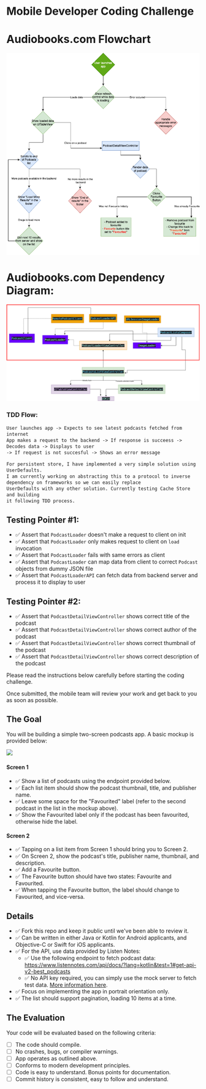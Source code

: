 # Mobile Developer Coding Challenge

# Audiobooks.com Flowchart 
![Alt text](/Images/Flowchart-Audiobooks.png "Audiobooks Flowchart")

# Audiobooks.com Dependency Diagram:

![Alt text](/Images/AudioBooksDependencyDiagram.png "Audiobooks Overview")


### TDD Flow:
```
User launches app -> Expects to see latest podcasts fetched from internet
App makes a request to the backend -> If response is succeess -> Decodes data -> Displays to user
-> If request is not succesful -> Shows an error message
```

```
For persistent store, I have implemented a very simple solution using UserDefaults. 
I am currently working on abstracting this to a protocol to inverse dependency on frameworks so we can easily replace
UserDefaults with any other solution. Currently testing Cache Store and building 
it following TDD process.
```

## Testing Pointer #1:
- ✅ Assert that `PodcastLoader` doesn't make a request to client on init
- ✅ Assert that `PodcastLoader` only makes request to client on `load` invocation
- ✅ Assert that `PodcastLoader` fails with same errors as client
- ✅ Assert that `PodcastLoader` can map data from client to correct `Podcast` objects from dummy JSON file
- ✅ Assert that `PodcastLoaderAPI` can fetch data from backend server and process it to display to user

## Testing Pointer #2:
- ✅ Assert that `PodcastDetailViewController` shows correct title of the podcast
- ✅ Assert that `PodcastDetailViewController` shows correct author of the podcast
- ✅ Assert that `PodcastDetailViewController` shows correct thumbnail of the podcast
- ✅ Assert that `PodcastDetailViewController` shows correct description of the podcast

Please read the instructions below carefully before starting the coding challenge.

Once submitted, the mobile team will review your work and get back to you as soon as possible.

## The Goal

You will be building a simple two-screen podcasts app. A basic mockup is provided below:

[![](https://i.imgur.com/yi8w1s8.png)](https://i.imgur.com/yi8w1s8.png)

#### Screen 1

- ✅ Show a list of podcasts using the endpoint provided below.
- ✅ Each list item should show the podcast thumbnail, title, and publisher name.
- ✅ Leave some space for the "Favourited" label (refer to the second podcast in the list in the mockup above).
- ✅ Show the Favourited label only if the podcast has been favourited, otherwise hide the label.

#### Screen 2

- ✅ Tapping on a list item from Screen 1 should bring you to Screen 2.
- ✅ On Screen 2, show the podcast's title, publisher name, thumbnail, and description.
- ✅ Add a Favourite button.
- ✅ The Favourite button should have two states: Favourite and Favourited.
- ✅ When tapping the Favourite button, the label should change to Favourited, and vice-versa.

## Details

- ✅ Fork this repo and keep it public until we've been able to review it.
- ✅ Can be written in either Java or Kotlin for Android applicants, and Objective-C or Swift for iOS applicants.
- ✅ For the API, use data provided by Listen Notes:
     - ✅ Use the following endpoint to fetch podcast data: https://www.listennotes.com/api/docs/?lang=kotlin&test=1#get-api-v2-best_podcasts
     - ✅ No API key required, you can simply use the mock server to fetch test data. [More information here](https://www.listennotes.help/article/48-how-to-test-the-podcast-api-without-an-api-key "More information here").
- ✅ Focus on implementing the app in portrait orientation only.
- ✅ The list should support pagination, loading 10 items at a time.

## The Evaluation

Your code will be evaluated based on the following criteria:

- [ ] The code should compile.
- [ ] No crashes, bugs, or compiler warnings.
- [ ] App operates as outlined above.
- [ ] Conforms to modern development principles.
- [ ] Code is easy to understand. Bonus points for documentation.
- [ ] Commit history is consistent, easy to follow and understand.
